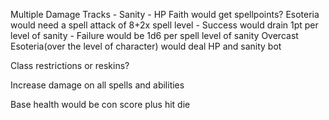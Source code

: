 Multiple Damage Tracks
    - Sanity
    - HP
Faith would get spellpoints?
Esoteria would need a spell attack of 8+2x spell level
    - Success would drain 1pt per level of sanity
    - Failure would be 1d6 per spell level of sanity
Overcast Esoteria(over the level of character) would deal HP and sanity bot


Class restrictions or reskins?

Increase damage on all spells and abilities

Base health would be con score plus hit die